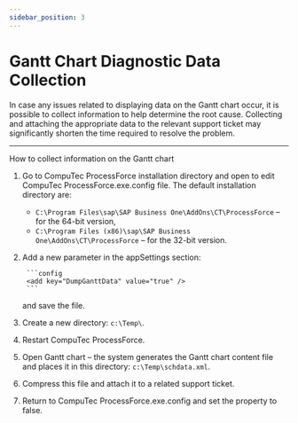 ```yaml
---
sidebar_position: 3
---
```


# Gantt Chart Diagnostic Data Collection

In case any issues related to displaying data on the Gantt chart occur, it is possible to collect information to help determine the root cause. Collecting and attaching the appropriate data to the relevant support ticket may significantly shorten the time required to resolve the problem.

---

How to collect information on the Gantt chart

1. Go to CompuTec ProcessForce installation directory and open to edit CompuTec ProcessForce.exe.config file.
    The default installation directory are:

    - `C:\Program Files\sap\SAP Business One\AddOns\CT\ProcessForce` – for the 64-bit version,
    - `C:\Program Files (x86)\sap\SAP Business One\AddOns\CT\ProcessForce` – for the 32-bit version.
2. Add a new parameter in the appSettings section:

        ```config
        <add key="DumpGanttData" value="true" />
        ```

    and save the file.
3. Create a new directory: `c:\Temp\`.
4. Restart CompuTec ProcessForce.
5. Open Gantt chart – the system generates the Gantt chart content file and places it in this directory: `c:\Temp\schdata.xml`.
6. Compress this file and attach it to a related support ticket.
7. Return to CompuTec ProcessForce.exe.config and set the property to false.
